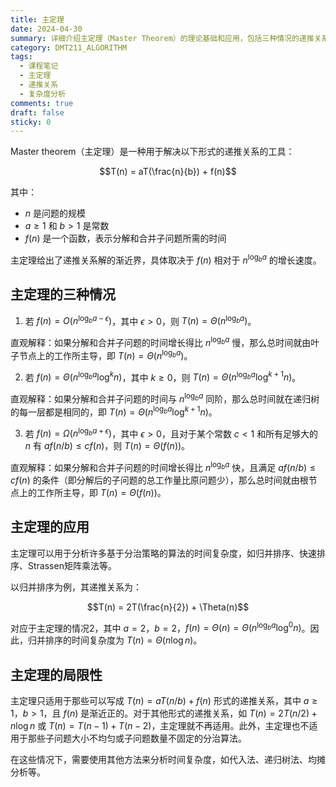 ```yaml
---
title: 主定理
date: 2024-04-30
summary: 详细介绍主定理（Master Theorem）的理论基础和应用，包括三种情况的递推关系求解方法，以及在归并排序等分治算法复杂度分析中的具体应用。
category: DMT211_ALGORITHM
tags:
  - 课程笔记
  - 主定理
  - 递推关系
  - 复杂度分析
comments: true
draft: false
sticky: 0
---
```

Master theorem（主定理）是一种用于解决以下形式的递推关系的工具：

$$T(n) = aT(\frac{n}{b}) + f(n)$$

其中：
- $n$ 是问题的规模
- $a \geq 1$ 和 $b > 1$ 是常数
- $f(n)$ 是一个函数，表示分解和合并子问题所需的时间

主定理给出了递推关系解的渐近界，具体取决于 $f(n)$ 相对于 $n^{\log_b a}$ 的增长速度。

## 主定理的三种情况

1. 若 $f(n) = O(n^{\log_b a - \epsilon})$，其中 $\epsilon > 0$，则 $T(n) = \Theta(n^{\log_b a})$。

直观解释：如果分解和合并子问题的时间增长得比 $n^{\log_b a}$ 慢，那么总时间就由叶子节点上的工作所主导，即 $T(n) = \Theta(n^{\log_b a})$。

2. 若 $f(n) = \Theta(n^{\log_b a} \log^k n)$，其中 $k \geq 0$，则 $T(n) = \Theta(n^{\log_b a} \log^{k+1} n)$。

直观解释：如果分解和合并子问题的时间与 $n^{\log_b a}$ 同阶，那么总时间就在递归树的每一层都是相同的，即 $T(n) = \Theta(n^{\log_b a} \log^{k+1} n)$。

3. 若 $f(n) = \Omega(n^{\log_b a + \epsilon})$，其中 $\epsilon > 0$，且对于某个常数 $c < 1$ 和所有足够大的 $n$ 有 $af(n/b) \leq cf(n)$，则 $T(n) = \Theta(f(n))$。

直观解释：如果分解和合并子问题的时间增长得比 $n^{\log_b a}$ 快，且满足 $af(n/b) \leq cf(n)$ 的条件（即分解后的子问题的总工作量比原问题少），那么总时间就由根节点上的工作所主导，即 $T(n) = \Theta(f(n))$。

## 主定理的应用

主定理可以用于分析许多基于分治策略的算法的时间复杂度，如归并排序、快速排序、Strassen矩阵乘法等。

以归并排序为例，其递推关系为：

$$T(n) = 2T(\frac{n}{2}) + \Theta(n)$$

对应于主定理的情况2，其中 $a=2$，$b=2$，$f(n)=\Theta(n)=\Theta(n^{\log_b a} \log^0 n)$。因此，归并排序的时间复杂度为 $T(n) = \Theta(n \log n)$。

## 主定理的局限性

主定理只适用于那些可以写成 $T(n) = aT(n/b) + f(n)$ 形式的递推关系，其中 $a \geq 1$，$b > 1$，且 $f(n)$ 是渐近正的。对于其他形式的递推关系，如 $T(n) = 2T(n/2) + n \log n$ 或 $T(n) = T(n-1) + T(n-2)$，主定理就不再适用。此外，主定理也不适用于那些子问题大小不均匀或子问题数量不固定的分治算法。

在这些情况下，需要使用其他方法来分析时间复杂度，如代入法、递归树法、均摊分析等。